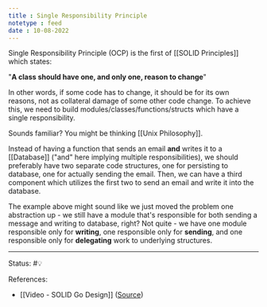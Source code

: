 ```yaml
---
title : Single Responsibility Principle
notetype : feed
date : 10-08-2022
---
```


Single Responsibility Principle (OCP) is the first of [[SOLID Principles]] which states:

"**A class should have one, and only one, reason to change**"

In other words, if some code has to change, it should be for its own reasons, not as collateral damage of some other code change. To achieve this, we need to build modules/classes/functions/structs which have a single responsibility.

Sounds familiar? You might be thinking [[Unix Philosophy]].

Instead of having a function that sends an email **and** writes it to a [[Database]] ("and" here implying multiple responsibilities), we should preferably have two separate code structures, one for persisting to database, one for actually sending the email. Then, we can have a third component which utilizes the first two to send an email and write it into the database.

The example above might sound like we just moved the problem one abstraction up - we still have a module that's responsible for both sending a message and writing to database, right? Not quite - we have one module responsible only for **writing**, one responsible only for **sending**, and one responsible only for **delegating** work to underlying structures.



-----

Status: #💡 

References:
- [[Video - SOLID Go Design]] ([Source](https://www.youtube.com/watch?v=zzAdEt3xZ1M&ab_channel=GopherConUK))
